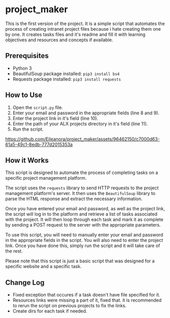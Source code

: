 # project_maker

This is the first version of the project. It is a simple script that automates the process of creating intranet project files because i hate creating them one by one.
It creates tasks files and it's readme and fill it with learning objectives and resources and concepts if available.

## Prerequisites

- Python 3
- BeautifulSoup package installed: `pip3 install bs4`
- Requests package installed: `pip3 install requests`

## How to Use

1. Open the `script.py` file.
2. Enter your email and password in the appropriate fields (line 8 and 9).
3. Enter the project link in it's field (line 10).
4. Enter the path of your ALX projects directory in it's field (line 11).
5. Run the script.

https://github.com/Eileanora/project_maker/assets/96462150/c7000d63-61a5-49c1-8edb-777d2015353a


## How it Works

This script is designed to automate the process of completing tasks on a specific project management platform. 

The script uses the `requests` library to send HTTP requests to the project management platform's server. It then uses the `BeautifulSoup` library to parse the HTML response and extract the necessary information.

Once you have entered your email and password, as well as the project link, the script will log in to the platform and retrieve a list of tasks associated with the project. It will then loop through each task and mark it as complete by sending a POST request to the server with the appropriate parameters.

To use this script, you will need to manually enter your email and password in the appropriate fields in the script. You will also need to enter the project link. Once you have done this, simply run the script and it will take care of the rest. 

Please note that this script is just a basic script that was designed for a specific website and a specific task.

## Change Log
- Fixed exception that occures if a task doesn't have file specified for it.
- Resources links were missing a part of it, fixed that. it is recommended to rerun the script on previous projects to fix the links.
- Create dirs for each task if needed.
